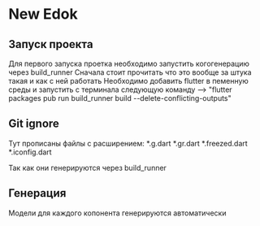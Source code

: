 # New Edok


## Запуск проекта 
 Для первого запуска проетка необходимо запустить когогенерацию через build_runner
 Сначала стоит прочитать что это вообще за штука такая и как с ней работать
 Необходимо добавить flutter в пеменную среды и запустить с терминала следующую команду -->
 "flutter packages pub run build_runner build --delete-conflicting-outputs"  


## Git ignore 
  Тут прописаны файлы с расширением: 
     *.g.dart
     *.gr.dart
     *.freezed.dart
     *.iconfig.dart
 
  Так как они генерируются через build_runner

## Генерация 
  Модели для каждого копонента генерируются автоматически
